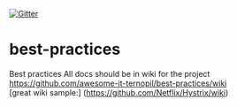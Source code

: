 [![Gitter](https://badges.gitter.im/awesome-it-ternopil/best-practices.svg)](https://gitter.im/awesome-it-ternopil/best-practices?utm_source=badge&utm_medium=badge&utm_campaign=pr-badge)

# best-practices

Best practices
All docs should be in wiki for the project
https://github.com/awesome-it-ternopil/best-practices/wiki  
[great wiki sample:] (https://github.com/Netflix/Hystrix/wiki)

